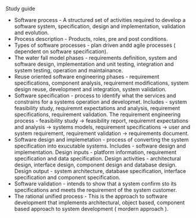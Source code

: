 Study guide
- Software process - A structured set of activities required to develop a software system, specification, design and implementation, validation and evolution.
- Process description - Products, roles, pre and post conditions.
- Types of software processes - plan driven andd agile processes ( dependent on software specification).
- The water fall model phases - requirements definition, system and software design, implementation and unit testing, integration and system testing, operation and maintainance.
- Reuse oriented software engineering phases - requirement specifications, component analysis, requirement modifications, system design reuse, development and integration, system validation.
- Software specification - process to identify what the services and constrains for a systems operation and developmet. Includes - system feasibility study, requiremnt expectations and analysis, requirement specifications, requirement validation. 
The requirement engineering process - feasibility study -> feasibility report, requiremnt expectations and analysis -> systems models, requirement specifications -> user and system requirement, requirement validation -> requirements document.
- Software design and implemetation - process of converting the system specification into exucutable systems. Includes - software design and implementation.
Design inputs - platform information, requirement specification and data specification.
Design activities - architectural design, interface design, component design and database design.
Design output - system architecture, database specification, interface specification and component specification.
- Software validation - intends to show that a system confirm sto its specifications and meets the requirement of the system customer.
- The rational unified process - This is the approach to software development that implements architectural, object based, component based approach to system development ( mordern approach ).